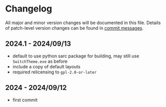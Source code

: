 # Changelog

All major and minor version changes will be documented in this file. Details of
patch-level version changes can be found in [commit messages](../../commits/master).

## 2024.1 - 2024/09/13

- default to use python sarc package for building, may still use `SwitchTheme.exe` as before
- include a copy of default layouts
- required relicensing to `gpl-2.0-or-later`

## 2024 - 2024/09/12

- first commit
